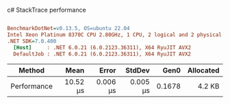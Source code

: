 c# StackTrace performance
``` ini

BenchmarkDotNet=v0.13.5, OS=ubuntu 22.04
Intel Xeon Platinum 8370C CPU 2.80GHz, 1 CPU, 2 logical and 2 physical cores
.NET SDK=7.0.400
  [Host]     : .NET 6.0.21 (6.0.2123.36311), X64 RyuJIT AVX2
  DefaultJob : .NET 6.0.21 (6.0.2123.36311), X64 RyuJIT AVX2


```
|      Method |     Mean |    Error |   StdDev |   Gen0 | Allocated |
|------------ |---------:|---------:|---------:|-------:|----------:|
| Performance | 10.52 μs | 0.006 μs | 0.005 μs | 0.1678 |    4.2 KB |
